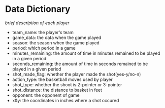 # Data Dictionary

*brief description of each player*

- team_name: the player's team  
- game_data: the data when the game played  
- season: the season when the game played  
- period: which period in a game
- minutes_remaining: the amount of time in minutes remained to be played in a given period  
- seconds_remaining: the amount of time in seconds remained to be played in a given period  
- shot_made_flag: whether the player made the shot(yes-y/no-n)  
- action_type: the basketball moves used by player  
- shot_type: whether the shoot is 2-pointer or 3-pointer  
- shot_distance: the distance to basket in feet  
- opponent: the opponent of game  
- x&y: the coordinates in inches where a shot occured